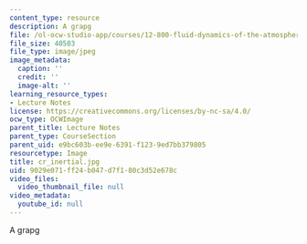 ```yaml
---
content_type: resource
description: A grapg
file: /ol-ocw-studio-app/courses/12-800-fluid-dynamics-of-the-atmosphere-and-ocean-fall-2004/9029e071ff24b047d7f180c3d52e678c_cr_inertial.jpg
file_size: 40503
file_type: image/jpeg
image_metadata:
  caption: ''
  credit: ''
  image-alt: ''
learning_resource_types:
- Lecture Notes
license: https://creativecommons.org/licenses/by-nc-sa/4.0/
ocw_type: OCWImage
parent_title: Lecture Notes
parent_type: CourseSection
parent_uid: e9bc603b-ee9e-6391-f123-9ed7bb379805
resourcetype: Image
title: cr_inertial.jpg
uid: 9029e071-ff24-b047-d7f1-80c3d52e678c
video_files:
  video_thumbnail_file: null
video_metadata:
  youtube_id: null
---
```

A grapg